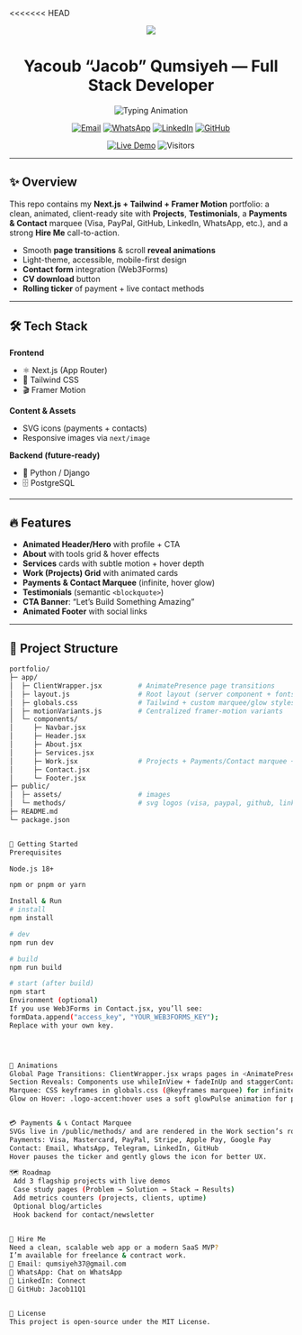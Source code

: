 <<<<<<< HEAD
<!-- Animated Header Banner -->
<p align="center">
  <img src="https://capsule-render.vercel.app/api?type=waving&color=EF4444&height=140&section=header"/>
</p>

<h1 align="center">Yacoub “Jacob” Qumsiyeh — Full Stack Developer</h1>

<p align="center">
  <img src="https://readme-typing-svg.herokuapp.com?duration=3000&pause=800&center=true&vCenter=true&width=800&lines=I+build+scalable+SaaS+apps+with+React%2C+Tailwind%2C+Python%2FDjango;Clean+design.+Reliable+backends.+Enterprise+vibes.;Hireable+for+freelance+and+contract+work+right+now." alt="Typing Animation"/>
</p>

<p align="center">
  <a href="mailto:qumsiyeh37@gmail.com"><img alt="Email" src="https://img.shields.io/badge/Email-qumsiyeh37%40gmail.com-ef4444?style=for-the-badge&logo=gmail&logoColor=white"></a>
  <a href="https://wa.me/972597298205" target="_blank"><img alt="WhatsApp" src="https://img.shields.io/badge/WhatsApp-Chat-25D366?style=for-the-badge&logo=whatsapp&logoColor=white"></a>
  <a href="https://linkedin.com/in/yacoub-qumseya-9227a2132" target="_blank"><img alt="LinkedIn" src="https://img.shields.io/badge/LinkedIn-Connect-0A66C2?style=for-the-badge&logo=linkedin&logoColor=white"></a>
  <a href="https://github.com/Jacob11Q1" target="_blank"><img alt="GitHub" src="https://img.shields.io/badge/GitHub-Jacob11Q1-181717?style=for-the-badge&logo=github&logoColor=white"></a>
</p>

<p align="center">
  <a href="https://jacob11q1.github.io/Jacob-s-Portfolio/" target="_blank"><img alt="Live Demo" src="https://img.shields.io/badge/Live%20Demo-Open-ef4444?style=for-the-badge"></a>
  <img alt="Visitors" src="https://komarev.com/ghpvc/?username=Jacob11Q1&style=for-the-badge&color=ef4444">
</p>

---

## ✨ Overview

This repo contains my **Next.js + Tailwind + Framer Motion** portfolio: a clean, animated, client-ready site with **Projects**, **Testimonials**, a **Payments & Contact** marquee (Visa, PayPal, GitHub, LinkedIn, WhatsApp, etc.), and a strong **Hire Me** call-to-action.

- Smooth **page transitions** & scroll **reveal animations**
- Light-theme, accessible, mobile-first design
- **Contact form** integration (Web3Forms)
- **CV download** button
- **Rolling ticker** of payment + live contact methods

---

## 🛠 Tech Stack

**Frontend**

- ⚛️ Next.js (App Router)
- 🎨 Tailwind CSS
- 🎬 Framer Motion

**Content & Assets**

- SVG icons (payments + contacts)
- Responsive images via `next/image`

**Backend (future-ready)**

- 🐍 Python / Django
- 🗄 PostgreSQL

---

## 🔥 Features

- **Animated Header/Hero** with profile + CTA
- **About** with tools grid & hover effects
- **Services** cards with subtle motion + hover depth
- **Work (Projects) Grid** with animated cards
- **Payments & Contact Marquee** (infinite, hover glow)
- **Testimonials** (semantic `<blockquote>`)
- **CTA Banner**: “Let’s Build Something Amazing”
- **Animated Footer** with social links

---

## 📂 Project Structure

```bash
portfolio/
├─ app/
│  ├─ ClientWrapper.jsx         # AnimatePresence page transitions
│  ├─ layout.js                 # Root layout (server component + fonts + wrapper)
│  ├─ globals.css               # Tailwind + custom marquee/glow styles
│  ├─ motionVariants.js         # Centralized framer-motion variants
│  └─ components/
│     ├─ Navbar.jsx
│     ├─ Header.jsx
│     ├─ About.jsx
│     ├─ Services.jsx
│     ├─ Work.jsx               # Projects + Payments/Contact marquee + Testimonials + CTA
│     ├─ Contact.jsx
│     └─ Footer.jsx
├─ public/
│  ├─ assets/                   # images
│  └─ methods/                  # svg logos (visa, paypal, github, linkedin, whatsapp, etc.)
├─ README.md
└─ package.json


🚀 Getting Started
Prerequisites

Node.js 18+

npm or pnpm or yarn

Install & Run
# install
npm install

# dev
npm run dev

# build
npm run build

# start (after build)
npm start
Environment (optional)
If you use Web3Forms in Contact.jsx, you’ll see:
formData.append("access_key", "YOUR_WEB3FORMS_KEY");
Replace with your own key.




🧩 Animations
Global Page Transitions: ClientWrapper.jsx wraps pages in <AnimatePresence> and applies pageVariants from motionVariants.js.
Section Reveals: Components use whileInView + fadeInUp and staggerContainer variants.
Marquee: CSS keyframes in globals.css (@keyframes marquee) for infinite scrolling strip.
Glow on Hover: .logo-accent:hover uses a soft glowPulse animation for premium feel.


💳 Payments & 📞 Contact Marquee
SVGs live in /public/methods/ and are rendered in the Work section’s rolling strip:
Payments: Visa, Mastercard, PayPal, Stripe, Apple Pay, Google Pay
Contact: Email, WhatsApp, Telegram, LinkedIn, GitHub
Hover pauses the ticker and gently glows the icon for better UX.

🗺 Roadmap
 Add 3 flagship projects with live demos
 Case study pages (Problem → Solution → Stack → Results)
 Add metrics counters (projects, clients, uptime)
 Optional blog/articles
 Hook backend for contact/newsletter


💼 Hire Me
Need a clean, scalable web app or a modern SaaS MVP?
I’m available for freelance & contract work.
📧 Email: qumsiyeh37@gmail.com
💬 WhatsApp: Chat on WhatsApp
👔 LinkedIn: Connect
🐙 GitHub: Jacob11Q1


📜 License
This project is open-source under the MIT License.
```
